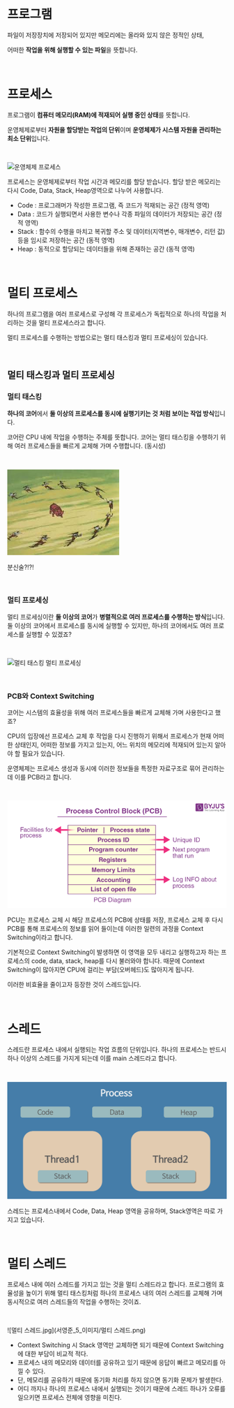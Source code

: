 # 프로그램

파일이 저장장치에 저장되어 있지만 메모리에는 올라와 있지 않은 정적인 상태,

어떠한 **작업을 위해 실행할 수 있는 파일**을 뜻합니다.

</br>

# 프로세스

프로그램이 **컴퓨터 메모리(RAM)에 적재되어 실행 중인 상태**를 뜻합니다.

운영체제로부터 **자원을 할당받는 작업의 단위**이며 **운영체제가 시스템 자원을 관리하는 최소 단위**입니다.

</br>

![운영체제 프로세스](https://user-images.githubusercontent.com/90227655/202846646-bc85539a-29bd-441a-9c28-66fad80b2f2a.png)

프로세스는 운영체제로부터 작업 시간과 메모리를 할당 받습니다. 할당 받은 메모리는 다시 Code, Data, Stack, Heap영역으로 나누어 사용합니다.

- Code : 프로그래머가 작성한 프로그램, 즉 코드가 적재되는 공간 (정적 영역)
- Data : 코드가 실행되면서 사용한 변수나 각종 파일의 데이터가 저장되는 공간 (정적 영역)
- Stack : 함수의 수행을 마치고 복귀할 주소 및 데이터(지역변수, 매개변수, 리턴 값)등을 임시로 저장하는 공간 (동적 영역)
- Heap : 동적으로 할당되는 데이터들을 위해 존재하는 공간 (동적 영역)

</br>

# 멀티 프로세스

하나의 프로그램을 여러 프로세스로 구성해 각 프로세스가 독립적으로 하나의 작업을 처리하는 것을 멀티 프로세스라고 합니다.

멀티 프로세스를 수행하는 방법으로는 멀티 태스킹과 멀티 프로세싱이 있습니다.

</br>

## 멀티 태스킹과 멀티 프로세싱

### 멀티 태스킹

**하나의 코어**에서 **둘 이상의 프로세스를 동시에 실행기키는 것 처럼 보이는 작업 방식**입니다.

코어란 CPU 내에 작업을 수행하는 주체를 뜻합니다. 코어는 멀티 태스킹을 수행하기 위해 여러 프로세스들을 빠르게 교체해 가며 수행합니다. (동시성)

</br>

![분신술?!?!](서영준_5_이미지/분신술.jpg)

분신술?!?!

</br>

### 멀티 프로세싱

멀티 프로세싱이란 **둘 이상의 코어**가 **병렬적으로 여러 프로세스를 수행하는 방식**입니다. 둘 이상의 코어에서 프로세스를 동시에 실행할 수 있지만, 하나의 코어에서도 여러 프로세스를 실행할 수 있겠죠?

</br>

![멀티 태스킹 멀티 프로세싱](https://user-images.githubusercontent.com/90227655/202846653-a6c72e2a-eada-4bd9-8ecd-1e7f2befd8e9.png)

</br>

### PCB와 Context Switching

코어는 시스템의 효율성을 위해 여러 프로세스들을 빠르게 교체해 가며 사용한다고 했죠?

CPU의 입장에선 프로세스 교체 후 작업을 다시 진행하기 위해서 프로세스가 현재 어떠한 상태인지, 어떠한 정보를 가지고 있는지, 어느 위치의 메모리에 적재되어 있는지 알아야 할 필요가 있습니다.

운영체제는 프로세스 생성과 동시에 이러한 정보들을 특정한 자료구조로 묶어 관리하는데 이를 PCB라고 합니다.

</br>

![PCB.png](서영준_5_이미지/PCB.png)

PCU는 프로세스 교체 시 해당 프로세스의 PCB에 상태를 저장, 프로세스 교체 후 다시 PCB를 통해 프로세스의 정보를 읽어 들이는데 이러한 일련의 과정을 Context Switching이라고 합니다.

기본적으로 Context Switching이 발생하면 이 영역을 모두 내리고 실행하고자 하는 프로세스의 code, data, stack, heap를 다시 불러와야 합니다. 때문에  Context Switching이 많아지면 CPU에 걸리는 부담(오버헤드)도 많아지게 됩니다.

이러한 비효율을 줄이고자 등장한 것이 스레드입니다.

</br>

# 스레드

스레드란 프로세스 내에서 실행되는 작업 흐름의 단위입니다. 하나의 프로세스는 반드시 하나 이상의 스레드를 가지게 되는데 이를 main 스레드라고 합니다.

</br>

![스레드.png](서영준_5_이미지/스레드.png)

스레드는 프로세스내에서 Code, Data, Heap 영역을 공유하며, Stack영역은 따로 가지고 있습니다.

</br>

# 멀티 스레드

프로세스 내에 여러 스레드를 가지고 있는 것을 멀티 스레드라고 합니다. 프로그램의 효율성을 높이기 위해 멀티 태스킹처럼 하나의 프로세스 내의 여러 스레드를 교체해 가며 동시적으로 여러 스레드들의 작업을 수행하는 것이죠.

</br>

![멀티 스레드.jpg](서영준_5_이미지/멀티 스레드.png)

- Context Switching 시 Stack 영역만 교체하면 되기 때문에 Context Switching에 대한 부담이 비교적 적다.
- 프로세스 내의 메모리와 데이터를 공유하고 있기 때문에 응답이 빠르고 메모리를 아낄 수 있다.
- 단, 메모리를 공유하기 때문에 동기화 처리를 하지 않으면 동기화 문제가 발생한다.
- 어디 까지나 하나의 프로세스 내에서 실행되는 것이기 때문에 스레드 하나가 오류를 일으키면 프로세스 전체에 영향을 미친다.
